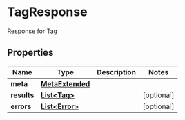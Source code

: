 

# TagResponse

Response for Tag

## Properties

Name | Type | Description | Notes
------------ | ------------- | ------------- | -------------
**meta** | [**MetaExtended**](MetaExtended.md) |  | 
**results** | [**List&lt;Tag&gt;**](Tag.md) |  |  [optional]
**errors** | [**List&lt;Error&gt;**](Error.md) |  |  [optional]




